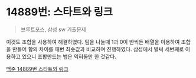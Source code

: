 # 14889번: 스타트와 링크

> 브루트포스, 삼성 sw 기출문제

 이것도 조합을 사용하여 해결하였다. 팀을 나눌때 1과 0이 반씩든 배열을 
이용하여 조합을 만들어 합의 차이를 매번 최솟값과 비교하며 진행하였다. 
삼성에서 벌써 세번째로 이용하고 있으니 조합만드는 법은 익혀둘만 한 
것같다.

[백준 14889번 스타트와 링크](https://www.acmicpc.net/problem/14889)
